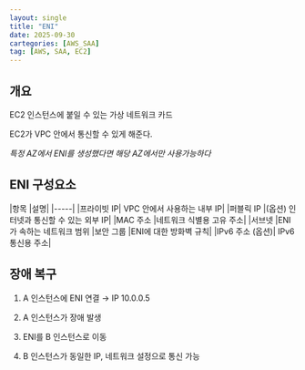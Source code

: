 ```yaml
---
layout: single
title: "ENI"
date: 2025-09-30
cartegories: [AWS_SAA]
tag: [AWS, SAA, EC2]
---
```


## 개요

EC2 인스턴스에 붙일 수 있는 가상 네트워크 카드

EC2가 VPC 안에서 통신할 수 있게 해준다.

*특정 AZ에서 ENI를 생성했다면 해당 AZ에서만 사용가능하다*

## ENI 구성요소

|항목	|설명|
|-----|
|프라이빗 IP|	VPC 안에서 사용하는 내부 IP|
|퍼블릭 IP |(옵션)	인터넷과 통신할 수 있는 외부 IP|
|MAC 주소	|네트워크 식별용 고유 주소|
|서브넷	|ENI가 속하는 네트워크 범위
|보안 그룹	|ENI에 대한 방화벽 규칙|
|IPv6 주소 (옵션)|	IPv6 통신용 주소|


## 장애 복구


1. A 인스턴스에 ENI 연결 → IP 10.0.0.5

2. A 인스턴스가 장애 발생

3. ENI를 B 인스턴스로 이동

4. B 인스턴스가 동일한 IP, 네트워크 설정으로 통신 가능
